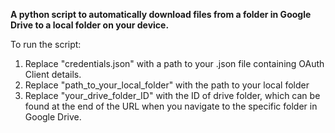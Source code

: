 **A python script to automatically download files from a folder in Google Drive to a local folder on your device.**

To run the script:
1. Replace "credentials.json" with a path to your .json file containing OAuth Client details.
2. Replace "path_to_your_local_folder" with the path to your local folder
3. Replace "your_drive_folder_ID" with the ID of drive folder, which can be found at the end of the URL when you navigate to the specific folder in Google Drive.
